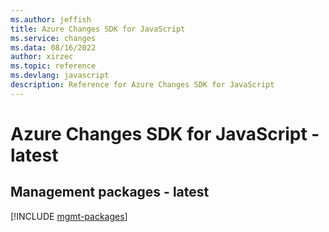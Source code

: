 ```yaml
---
ms.author: jeffish
title: Azure Changes SDK for JavaScript
ms.service: changes
ms.data: 08/16/2022
author: xirzec
ms.topic: reference
ms.devlang: javascript
description: Reference for Azure Changes SDK for JavaScript
---
```

# Azure Changes SDK for JavaScript - latest

## Management packages - latest
[!INCLUDE [mgmt-packages](changes-mgmt-index.md)]